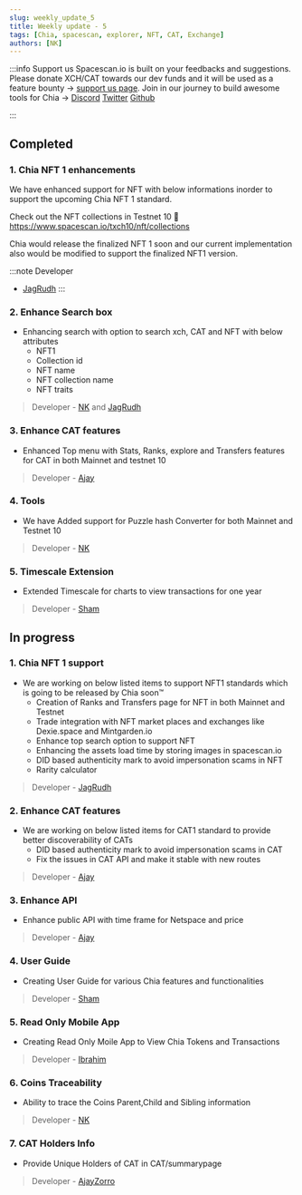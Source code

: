 ```yaml
---
slug: weekly_update_5
title: Weekly update - 5
tags: [Chia, spacescan, explorer, NFT, CAT, Exchange]
authors: [NK]
---
```

:::info Support us
Spacescan.io is built on your feedbacks and suggestions. Please donate XCH/CAT towards our dev funds and it will be used as a feature bounty -> [support us page](https://www.spacescan.io/xch/support-us).   Join in our journey to build awesome tools for Chia ->
[Discord](https://discord.gg/Bb4sj3Bg9P)  [Twitter](https://twitter.com/spacescan_io) [Github](https://github.com/spacescan-io)

:::
## Completed
### 1. Chia NFT 1 enhancements
We have enhanced support for NFT with below informations inorder to support the upcoming Chia NFT 1 standard.
    


Check out the NFT collections in Testnet 10 :link: https://www.spacescan.io/txch10/nft/collections

Chia would release the finalized NFT 1 soon and our current implementation also would be modified to support the finalized NFT1 version.

:::note Developer
- [JagRudh](https://twitter.com/JagRudhChia)
:::
### 2. Enhance Search box 
- Enhancing search with option to search xch, CAT and NFT with below attributes
    - NFT1
    - Collection id
    - NFT name
    - NFT collection  name
    - NFT traits

  
> Developer - [NK](https://twitter.com/nandhakumar1033) and [JagRudh](https://twitter.com/JagRudhChia)


### 3. Enhance CAT features
- Enhanced Top menu with Stats, Ranks, explore and Transfers features for CAT in both Mainnet and testnet 10 
    

   

> Developer - [Ajay](https://twitter.com/JagRudhChia)

### 4. Tools
- We have Added support for Puzzle hash Converter for both Mainnet  and Testnet 10


> Developer - [NK](https://twitter.com/nandhakumar1033)


### 5. Timescale Extension
- Extended Timescale for charts to view transactions for one year 

> Developer - [Sham](https://twitter.com/shamhiruthik)




## In progress
### 1. Chia NFT 1 support
- We are working on below listed items to support NFT1 standards which is going to be released by Chia soon™
    - Creation of Ranks and Transfers page for NFT in both Mainnet and Testnet
    - Trade integration with NFT market places and exchanges like Dexie.space and Mintgarden.io
    - Enhance top search option to support NFT
    - Enhancing the assets load time by storing images in spacescan.io
    - DID based authenticity mark to avoid impersonation scams in NFT
    - Rarity calculator 

> Developer - [JagRudh](https://twitter.com/JagRudhChia)



### 2. Enhance CAT features
- We are working on below listed items for CAT1 standard to provide better discoverability of CATs
    - DID based authenticity mark to avoid impersonation scams in CAT
    - Fix the issues in CAT API and make it stable with new routes
  
> Developer - [Ajay](https://twitter.com/JagRudhChia)


### 3. Enhance API 
- Enhance public API with time frame for Netspace and price  

> Developer - [Ajay](https://twitter.com/)


### 4. User Guide
- Creating User Guide for various Chia features and functionalities 

> Developer - [Sham](https://twitter.com/shamhiruthik)

### 5. Read Only Mobile App
- Creating Read Only Moile App to View Chia Tokens and Transactions

> Developer - [Ibrahim](https://twitter.com/)

### 6. Coins Traceability
- Ability to trace the Coins Parent,Child and Sibling information

> Developer - [NK](https://twitter.com/nandhakumar1033)

### 7. CAT Holders Info
- Provide  Unique Holders of CAT in CAT/summarypage

> Developer - [AjayZorro](https://twitter.com/)
